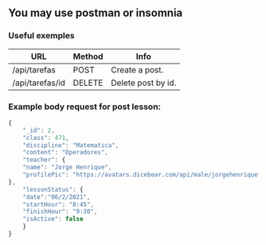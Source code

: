 
## You may use postman or insomnia

### Useful exemples

| URL             | Method | Info               |
| --------------- | ------ | ------------------ |
| /api/tarefas    | POST   | Create a post.     |
| /api/tarefas/id | DELETE | Delete post by id. |

### Example body request for post lesson:

```js
{
    "_id": 2,
    "class": 471,
    "discipline": "Matematica",
    "content": "Operadores",
    "teacher": {
    "name": "Jorge Henrique",
    "profilePic": "https://avatars.dicebear.com/api/male/jorgehenrique.svg"
},
    "lessonStatus": {
    "date":"06/2/2021",
    "startHour": "8:45",
    "finishHour": "9:30",
    "isActive": false
    }
}
```